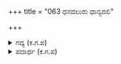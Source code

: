 +++
title = "063 ಧನದಲುರು ಧಾನ್ಯದಲಿ"

+++

<details><summary>ಗದ್ಯ (ಕ.ಗ.ಪ) </summary>

63. ವನವಲಯ, ಕೋಟೆಯವಲಯ, ಜೀವನ ವಲಯ, ಗಿರಿ ವಲಯ, ದುರ್ಗಮವಾದ ದುರ್ಗಗಳು ಎಲ್ಲವೂ ಧನದಿಂದ, ಧಾನ್ಯದಿಂದ ತುಂಬಿ, ಇಂಧನ ಹಾಗೂ ನೀರು ಸಮೃದ್ಧವಾಗಿದ್ದು ಬಾಣ ಮತ್ತು ಶಸ್ತ್ರ ಸಮೂಹದಿಂದ, ಶಿಲ್ಪಿಗಳಂದ ಕೆತ್ತಲ್ಪಟ್ಟ  ಶಿಲೆಗಳಿಂದ ತುಂಬಿವೆಯಲ್ಲವೆ ರಾಜ ?
</details>

<details><summary>ಪದಾರ್ಥ (ಕ.ಗ.ಪ) </summary>

ನೆರೆದ ಇಂಧನದಲಿ-ತುಂಬಿದ ಉರುವಲಿನಿಂದ, ಉದಕದ ಹೆಚ್ಚುಗೆಯಲಿ-ನೀರಿನ ಸಮೃದ್ಧಿಯಿಂದ, ಅಂಬಿನಲಿ-ಬಾಣಗಳಿಂದ, ಶಸ್ತ್ರೌಘದಲಿ-ಆಯುಧಗಳ ರಾಶಿಯಿಂದ, ಶಿಲಾಳಿಯಲಿ-ಕೆತ್ತನೆಗೆ ಬೇಕಾದ ಕಲ್ಲಿನ ರಾಶಿಯಿಂದ, ವನವಳಯ-ಕಾಡಿನ ಪ್ರದೇಶ,   
ಗಿರಿವಳಯ-ಬೆಟ್ಟದ ಪ್ರದೇಶ, ದುರ್ಗಮವೆನಿಪ ದುರ್ಗಾವಳಿ-ಪ್ರವೇಶಿಲಾಗದಂತಹ ಕೋಟೆಯ ಪ್ರವೇಶ, ಸಮಗ್ರವೆ-ಸಮೃದ್ಧವಾಗಿವೆಯೇ ?
</details>
